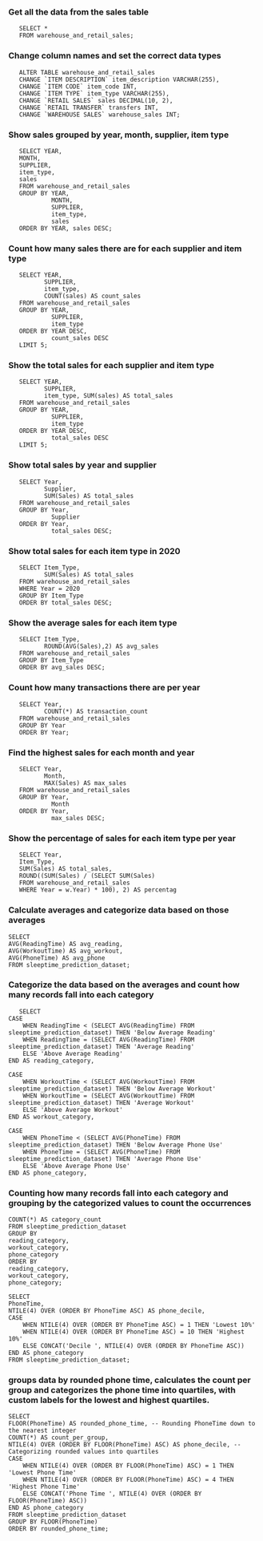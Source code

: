 ### Get all the data from the sales table

       SELECT *
       FROM warehouse_and_retail_sales;

### Change column names and set the correct data types

       ALTER TABLE warehouse_and_retail_sales
       CHANGE `ITEM DESCRIPTION` item_description VARCHAR(255),
       CHANGE `ITEM CODE` item_code INT,
       CHANGE `ITEM TYPE` item_type VARCHAR(255),
       CHANGE `RETAIL SALES` sales DECIMAL(10, 2),
       CHANGE `RETAIL TRANSFER` transfers INT,
       CHANGE `WAREHOUSE SALES` warehouse_sales INT;

### Show sales grouped by year, month, supplier, item type

       SELECT YEAR, 
       MONTH, 
       SUPPLIER,
       item_type,
       sales
       FROM warehouse_and_retail_sales
       GROUP BY YEAR, 
                MONTH, 
                SUPPLIER, 
                item_type, 
                sales
       ORDER BY YEAR, sales DESC;

### Count how many sales there are for each supplier and item type
       SELECT YEAR, 
              SUPPLIER, 
              item_type, 
              COUNT(sales) AS count_sales
       FROM warehouse_and_retail_sales
       GROUP BY YEAR, 
                SUPPLIER, 
                item_type
       ORDER BY YEAR DESC, 
                count_sales DESC
       LIMIT 5;

### Show the total sales for each supplier and item type
       SELECT YEAR, 
              SUPPLIER, 
              item_type, SUM(sales) AS total_sales
       FROM warehouse_and_retail_sales
       GROUP BY YEAR, 
                SUPPLIER, 
                item_type
       ORDER BY YEAR DESC, 
                total_sales DESC
       LIMIT 5;

### Show total sales by year and supplier
       SELECT Year, 
              Supplier, 
              SUM(Sales) AS total_sales
       FROM warehouse_and_retail_sales
       GROUP BY Year, 
                Supplier
       ORDER BY Year, 
                total_sales DESC;

### Show total sales for each item type in 2020
       SELECT Item_Type, 
              SUM(Sales) AS total_sales
       FROM warehouse_and_retail_sales
       WHERE Year = 2020
       GROUP BY Item_Type
       ORDER BY total_sales DESC;

### Show the average sales for each item type
       SELECT Item_Type, 
              ROUND(AVG(Sales),2) AS avg_sales
       FROM warehouse_and_retail_sales
       GROUP BY Item_Type
       ORDER BY avg_sales DESC;

### Count how many transactions there are per year
       SELECT Year, 
              COUNT(*) AS transaction_count
       FROM warehouse_and_retail_sales
       GROUP BY Year
       ORDER BY Year;

### Find the highest sales for each month and year
       SELECT Year,
              Month,  
              MAX(Sales) AS max_sales
       FROM warehouse_and_retail_sales
       GROUP BY Year, 
                Month
       ORDER BY Year,  
                max_sales DESC;

### Show the percentage of sales for each item type per year
       SELECT Year, 
       Item_Type, 
       SUM(Sales) AS total_sales, 
       ROUND((SUM(Sales) / (SELECT SUM(Sales) 
       FROM warehouse_and_retail_sales 
       WHERE Year = w.Year) * 100), 2) AS percentag


### Calculate averages and categorize data based on those averages
    SELECT 
    AVG(ReadingTime) AS avg_reading,
    AVG(WorkoutTime) AS avg_workout,
    AVG(PhoneTime) AS avg_phone
    FROM sleeptime_prediction_dataset;

### Categorize the data based on the averages and count how many records fall into each category
       SELECT 
    CASE 
        WHEN ReadingTime < (SELECT AVG(ReadingTime) FROM sleeptime_prediction_dataset) THEN 'Below Average Reading'
        WHEN ReadingTime = (SELECT AVG(ReadingTime) FROM sleeptime_prediction_dataset) THEN 'Average Reading'
        ELSE 'Above Average Reading'
    END AS reading_category,

    CASE 
        WHEN WorkoutTime < (SELECT AVG(WorkoutTime) FROM sleeptime_prediction_dataset) THEN 'Below Average Workout'
        WHEN WorkoutTime = (SELECT AVG(WorkoutTime) FROM sleeptime_prediction_dataset) THEN 'Average Workout'
        ELSE 'Above Average Workout'
    END AS workout_category,

    CASE 
        WHEN PhoneTime < (SELECT AVG(PhoneTime) FROM sleeptime_prediction_dataset) THEN 'Below Average Phone Use'
        WHEN PhoneTime = (SELECT AVG(PhoneTime) FROM sleeptime_prediction_dataset) THEN 'Average Phone Use'
        ELSE 'Above Average Phone Use'
    END AS phone_category,

### Counting how many records fall into each category and grouping by the categorized values to count the occurrences
    COUNT(*) AS category_count
    FROM sleeptime_prediction_dataset
    GROUP BY 
    reading_category, 
    workout_category, 
    phone_category
    ORDER BY 
    reading_category, 
    workout_category, 
    phone_category;
    
    SELECT 
    PhoneTime,
    NTILE(4) OVER (ORDER BY PhoneTime ASC) AS phone_decile,
    CASE 
        WHEN NTILE(4) OVER (ORDER BY PhoneTime ASC) = 1 THEN 'Lowest 10%'
        WHEN NTILE(4) OVER (ORDER BY PhoneTime ASC) = 10 THEN 'Highest 10%'
        ELSE CONCAT('Decile ', NTILE(4) OVER (ORDER BY PhoneTime ASC))
    END AS phone_category
    FROM sleeptime_prediction_dataset;

### groups data by rounded phone time, calculates the count per group and categorizes the phone time into quartiles, with custom labels for the lowest and highest quartiles.
    SELECT 
    FLOOR(PhoneTime) AS rounded_phone_time, -- Rounding PhoneTime down to the nearest integer
    COUNT(*) AS count_per_group, 
    NTILE(4) OVER (ORDER BY FLOOR(PhoneTime) ASC) AS phone_decile, -- Categorizing rounded values into quartiles
    CASE 
        WHEN NTILE(4) OVER (ORDER BY FLOOR(PhoneTime) ASC) = 1 THEN 'Lowest Phone Time'
        WHEN NTILE(4) OVER (ORDER BY FLOOR(PhoneTime) ASC) = 4 THEN 'Highest Phone Time'
        ELSE CONCAT('Phone Time ', NTILE(4) OVER (ORDER BY FLOOR(PhoneTime) ASC))
    END AS phone_category
    FROM sleeptime_prediction_dataset
    GROUP BY FLOOR(PhoneTime)
    ORDER BY rounded_phone_time;

 
